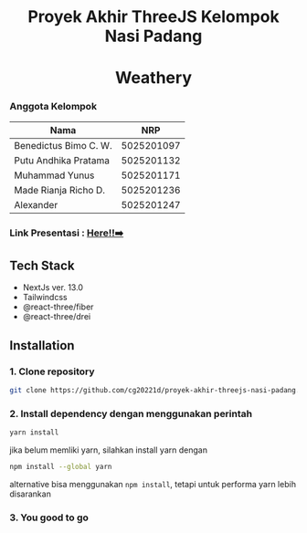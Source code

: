 # <center>Proyek Akhir ThreeJS Kelompok Nasi Padang </center>
# <center>Weathery</center>
### Anggota Kelompok
| Nama                 | NRP        |
|----------------------|------------|
| Benedictus Bimo C. W.| 5025201097 |
| Putu Andhika Pratama | 5025201132 |
| Muhammad Yunus       | 5025201171 |
| Made Rianja Richo D. | 5025201236 |
| Alexander            | 5025201247 |

### Link Presentasi : [Here!!➡️](https://docs.google.com/presentation/d/1Oourvr8EKX3XC843ZDB_xXEPUP0V7JkG72c3mVSR_1o/edit?usp=sharing)



## Tech Stack
- NextJs ver. 13.0
- Tailwindcss
- @react-three/fiber
- @react-three/drei

## Installation
### 1. Clone repository 
```bash 
git clone https://github.com/cg20221d/proyek-akhir-threejs-nasi-padang.git
``` 
### 2. Install dependency dengan menggunakan perintah 
```bash 
yarn install
``` 
jika belum memliki yarn, silahkan install yarn dengan 
```bash
npm install --global yarn
```
alternative bisa menggunakan ``npm install``, tetapi untuk performa yarn lebih disarankan

### 3. You good to go